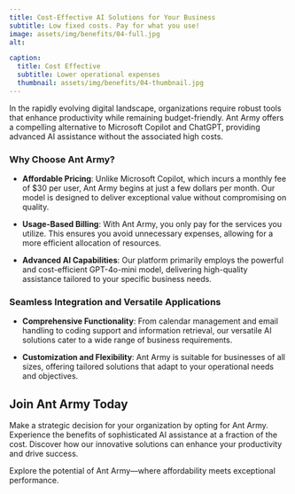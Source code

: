 ```yaml
---
title: Cost-Effective AI Solutions for Your Business
subtitle: Low fixed costs. Pay for what you use!
image: assets/img/benefits/04-full.jpg
alt: 

caption:
  title: Cost Effective
  subtitle: Lower operational expenses
  thumbnail: assets/img/benefits/04-thumbnail.jpg
---
```


In the rapidly evolving digital landscape, organizations require robust tools that enhance productivity while remaining budget-friendly. Ant Army offers a compelling alternative to Microsoft Copilot and ChatGPT, providing advanced AI assistance without the associated high costs.

### Why Choose Ant Army?

- **Affordable Pricing**: Unlike Microsoft Copilot, which incurs a monthly fee of $30 per user, Ant Army begins at just a few dollars per month. Our model is designed to deliver exceptional value without compromising on quality.

- **Usage-Based Billing**: With Ant Army, you only pay for the services you utilize. This ensures you avoid unnecessary expenses, allowing for a more efficient allocation of resources.

- **Advanced AI Capabilities**: Our platform primarily employs the powerful and cost-efficient GPT-4o-mini model, delivering high-quality assistance tailored to your specific business needs.

### Seamless Integration and Versatile Applications

- **Comprehensive Functionality**: From calendar management and email handling to coding support and information retrieval, our versatile AI solutions cater to a wide range of business requirements.

- **Customization and Flexibility**: Ant Army is suitable for businesses of all sizes, offering tailored solutions that adapt to your operational needs and objectives.

## Join Ant Army Today

Make a strategic decision for your organization by opting for Ant Army. Experience the benefits of sophisticated AI assistance at a fraction of the cost. Discover how our innovative solutions can enhance your productivity and drive success.

Explore the potential of Ant Army—where affordability meets exceptional performance.